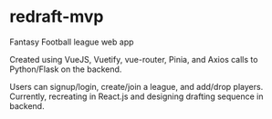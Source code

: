 # redraft-mvp

Fantasy Football league web app

Created using VueJS, Vuetify, vue-router, Pinia, and Axios calls to Python/Flask on the backend.

Users can signup/login, create/join a league, and add/drop players. 
Currently, recreating in React.js and designing drafting sequence in backend.
